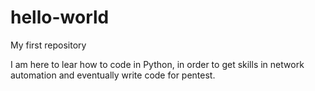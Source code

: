 # hello-world
My first repository

I am here to lear how to code in Python, in order to get skills in network automation and eventually write code for pentest.
